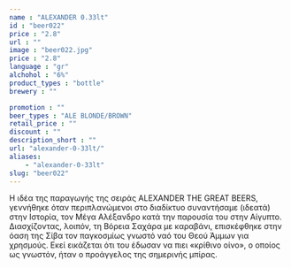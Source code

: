 ```yaml
---
name : "ALEXANDER 0.33lt"
id : "beer022"
price : "2.8"
url : ""
image : "beer022.jpg"
price : "2.8"
language : "gr"
alchohol : "6%"
product_types : "bottle"
brewery : ""

promotion : ""
beer_types : "ALE BLONDE/BROWN"
retail_price : ""
discount : ""
description_short : ""
url: "alexander-0-33lt/"
aliases: 
    - "alexander-0-33lt"
slug: "beer022"
---
```


Η ιδέα της παραγωγής της σειράς ALEXANDER THE GREAT BEERS, γεννήθηκε όταν περιπλανώμενοι στο διαδίκτυο συναντήσαμε (ιδεατά) στην Ιστορία, τον Μέγα Αλέξανδρο κατά την παρουσία του στην Αίγυπτο. Διασχίζοντας, λοιπόν, τη Βόρεια Σαχάρα με καραβάνι, επισκέφθηκε στην όαση της Σίβα τον παγκοσμίως γνωστό ναό του Θεού Άμμων για χρησμούς. Εκεί εικάζεται ότι του έδωσαν να πιει «κρίθινο οίνο», ο οποίος ως γνωστόν, ήταν ο προάγγελος της σημερινής μπίρας.